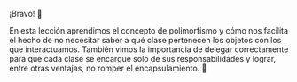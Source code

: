 ¡Bravo! :clap:

En esta lección aprendimos el concepto de polimorfismo y cómo nos facilita el hecho de no necesitar saber a qué clase pertenecen los objetos con los que interactuamos. También vimos la importancia de delegar correctamente para que cada clase se encargue solo de sus responsabilidades y lograr, entre otras ventajas, no romper el encapsulamiento. :raised_hands:
